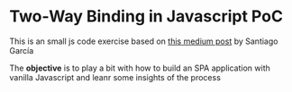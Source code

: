 # Two-Way Binding in Javascript PoC
This is an small js code exercise based on [this medium post](https://medium.com/better-programming/js-vanilla-script-spa-1b29b43ea475) by Santiago García

The **objective** is to play a bit with how to build an SPA application with vanilla Javascript and leanr some insights of the process
